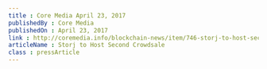 ```yaml
---
title : Core Media April 23, 2017
publishedBy : Core Media
publishedOn : April 23, 2017
link : http://coremedia.info/blockchain-news/item/746-storj-to-host-second-crowdsale
articleName : Storj to Host Second Crowdsale
class : pressArticle
---
```

